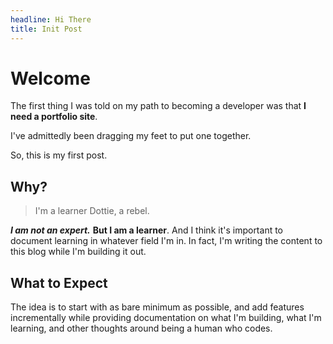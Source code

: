 ```yaml
---
headline: Hi There
title: Init Post
---
```


# Welcome
<!--more-->
The first thing I was told on my path to becoming a developer was that **I need a portfolio site**.

I've admittedly been dragging my feet to put one together.

So, this is my first post. 

## Why?

> I'm a learner Dottie, a rebel. 

***I am not an expert.*** **But I am a learner**. And I think it's important to document learning in whatever field I'm in. In fact, I'm writing the content to this blog while I'm building it out.


## What to Expect

The idea is to start with as bare minimum as possible, and add features incrementally while providing documentation on what I'm building, what I'm learning, and other thoughts around being a human who codes.



